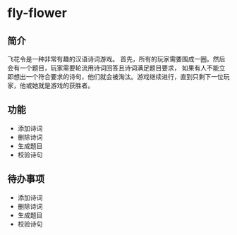 # fly-flower

## 简介
飞花令是一种非常有趣的汉语诗词游戏。
首先，所有的玩家需要围成一圈。然后会有一个题目，玩家需要轮流用诗词回答且诗词满足题目要求，
如果有人不能立即想出一个符合要求的诗句，他们就会被淘汰。游戏继续进行，直到只剩下一位玩家，他或她就是游戏的获胜者。

## 功能
- 添加诗词
- 删除诗词
- 生成题目
- 校验诗句

## 待办事项
- 添加诗词
- 删除诗词
- 生成题目
- 校验诗句
